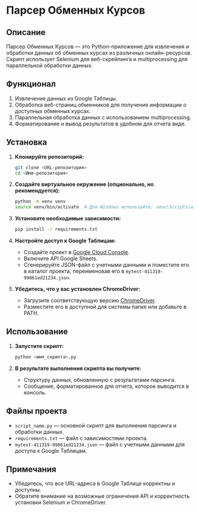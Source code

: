 # Парсер Обменных Курсов

## Описание

Парсер Обменных Курсов — это Python-приложение для извлечения и обработки данных об обменных курсах из различных онлайн-ресурсов. Скрипт использует Selenium для веб-скрейпинга и multiprocessing для параллельной обработки данных.

## Функционал

1. Извлечение данных из Google Таблицы.
2. Обработка веб-страниц обменников для получения информации о доступных обменных курсах.
3. Параллельная обработка данных с использованием multiprocessing.
4. Форматирование и вывод результатов в удобном для отчета виде.

## Установка

1. **Клонируйте репозиторий:**
   ```sh
   git clone <URL-репозитория>
   cd <Имя-репозитория>
   ```

2. **Создайте виртуальное окружение (опционально, но рекомендуется):**
   ```sh
   python -m venv venv
   source venv/bin/activate  # Для Windows используйте: venv\Scripts\activate
   ```

3. **Установите необходимые зависимости:**
   ```sh
   pip install -r requirements.txt
   ```

4. **Настройте доступ к Google Таблицам:**
   - Создайте проект в [Google Cloud Console](https://console.cloud.google.com/).
   - Включите API Google Sheets.
   - Сгенерируйте JSON-файл с учетными данными и поместите его в каталог проекта, переименовав его в `mytest-411319-99861ed21234.json`.

5. **Убедитесь, что у вас установлен ChromeDriver:**
   - Загрузите соответствующую версию [ChromeDriver](https://sites.google.com/chromium.org/driver/).
   - Разместите его в доступной для системы папке или добавьте в PATH.

## Использование

1. **Запустите скрипт:**
   ```sh
   python <имя_скрипта>.py
   ```

2. **В результате выполнения скрипта вы получите:**
   - Структуру данных, обновленную с результатами парсинга.
   - Сообщение, форматированное для отчета, которое выводится в консоль.

## Файлы проекта

- `script_name.py` — основной скрипт для выполнения парсинга и обработки данных.
- `requirements.txt` — файл с зависимостями проекта.
- `mytest-411319-99861ed21234.json` — файл с учетными данными для доступа к Google Таблицам.

## Примечания

- Убедитесь, что все URL-адреса в Google Таблице корректны и доступны.
- Обратите внимание на возможные ограничения API и корректность установки Selenium и ChromeDriver.
